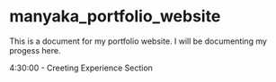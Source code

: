 # manyaka_portfolio_website

This is a document for my portfolio website. I will be documenting my progess here.

4:30:00 - Creeting Experience Section
